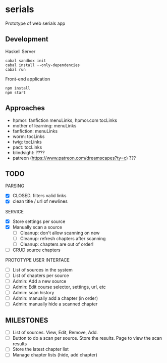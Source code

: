 serials
=========

Prototype of web serials app

Development
-----------

Haskell Server

    cabal sandbox init
    cabal install --only-dependencies
    cabal run

Front-end application
  
    npm install
    npm start

Approaches
----------

- hpmor: fanfiction menuLinks, hpmor.com tocLinks
- mother of learning: menuLinks
- fanfiction: menuLinks
- worm: tocLinks
- twig: tocLinks
- pact: tocLinks
- blindsight: ????
- patreon (https://www.patreon.com/dreamscapes?ty=c) ???

TODO
----

PARSING

- [x] CLOSED. filters valid links
- [x] clean title / url of newlines

SERVICE

- [x] Store settings per source
- [x] Manually scan a source
    - [ ] Cleanup: don't allow scanning on new
    - [ ] Cleanup: refresh chapters after scanning
    - [ ] Cleanup: chapters are out of order!
- [ ] CRUD source chapters

PROTOTYPE USER INTERFACE

- [ ] List of sources in the system
- [ ] List of chapters per source
- [ ] Admin: Add a new source
- [ ] Admin: Edit course selector, settings, url, etc
- [ ] Admin: scan history
- [ ] Admin: manually add a chapter (in order)
- [ ] Admin: manually hide a scanned chapter

MILESTONES
----------

- [ ] List of sources. View, Edit, Remove, Add. 
- [ ] Button to do a scan per source. Store the results. Page to view the scan results
- [ ] Store the latest chapter list
- [ ] Manage chapter lists (hide, add chapter)

